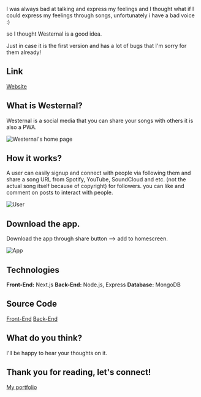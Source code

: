 I was always bad at talking and express my feelings and I thought what if I could express my feelings through songs, unfortunately i have a bad voice :)

so I thought Westernal is a good idea.

Just in case it is the first version and has a lot of bugs that I'm sorry for them already!

## Link
[Website](https://social-media-westernal.vercel.app/)

## What is Westernal?
Westernal is a social media that you can share your songs with others it is also a PWA.



![Westernal's home page](https://dev-to-uploads.s3.amazonaws.com/uploads/articles/htc78zdijr3ybviiunlt.png)

## How it works?
A user can easily signup and connect with people via following them and share a song URL from Spotify, YouTube, SoundCloud and etc. (not the actual song itself because of copyright) for followers. you can like and comment on posts to interact with people.


![User](https://dev-to-uploads.s3.amazonaws.com/uploads/articles/lf30diy6o754d87vo78d.png)

## Download the app.
Download the app through share button --> add to homescreen.

![App](https://dev-to-uploads.s3.amazonaws.com/uploads/articles/0g7ylna86pn7cmgea8py.jpeg)

## Technologies
**Front-End:** Next.js
**Back-End:** Node.js, Express
**Database:** MongoDB

## Source Code
 [Front-End](https://github.com/westernal/social-media-frontend)
 [Back-End](https://github.com/westernal/social-media-backend)


## What do you think?
I'll be happy to hear your thoughts on it.

## Thank you for reading, let's connect!
[My portfolio](https://westernal.me/)
